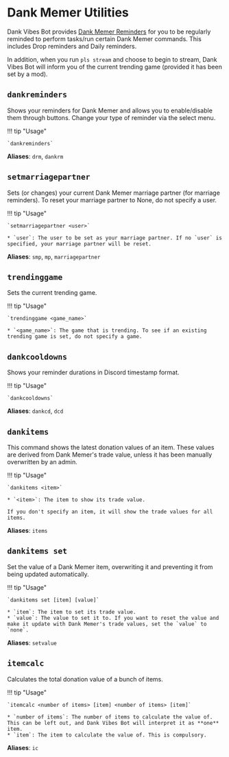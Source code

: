 # Dank Memer Utilities

Dank Vibes Bot provides [Dank Memer Reminders](#dankreminders) for you to be regularly reminded to perform tasks/run certain Dank Memer commands. This includes Drop reminders and Daily reminders.

In addition, when you run `pls stream` and choose to begin to stream, Dank Vibes Bot will inform you of the current trending game (provided it has been set by a mod).

## `dankreminders`

Shows your reminders for Dank Memer and allows you to enable/disable them through buttons.
Change your type of reminder via the select menu.

!!! tip "Usage"

    `dankreminders`

**Aliases**: `drm`, `dankrm`

## `setmarriagepartner`

Sets (or changes) your current Dank Memer marriage partner (for marriage reminders).
To reset your marriage partner to None, do not specify a user.

!!! tip "Usage"
    
    `setmarriagepartner <user>`

    * `user`: The user to be set as your marriage partner. If no `user` is specified, your marriage partner will be reset.

**Aliases**: `smp`, `mp`, `marriagepartner`

## `trendinggame`
Sets the current trending game.

!!! tip "Usage"
    
    `trendinggame <game_name>`

    * `<game_name>`: The game that is trending. To see if an existing trending game is set, do not specify a game.

## `dankcooldowns`
Shows your reminder durations in Discord timestamp format.

!!! tip "Usage"
    
    `dankcooldowns`

**Aliases**: `dankcd`, `dcd`

## `dankitems`

This command shows the latest donation values of an item. These values are derived from Dank Memer's trade value, unless it has been manually overwritten by an admin.

!!! tip "Usage"

    `dankitems <item>`

    * `<item>`: The item to show its trade value.

    If you don't specify an item, it will show the trade values for all items.

**Aliases**: `items`

## `dankitems set`

Set the value of a Dank Memer item, overwriting it and preventing it from being updated automatically.

!!! tip "Usage"

    `dankitems set [item] [value]`

    * `item`: The item to set its trade value.
    * `value`: The value to set it to. If you want to reset the value and make it update with Dank Memer's trade values, set the `value` to `none`.

**Aliases**: `setvalue`

## `itemcalc`

Calculates the total donation value of a bunch of items. 

!!! tip "Usage"

    `itemcalc <number of items> [item] <number of items> [item]`

    * `number of items`: The number of items to calculate the value of. This can be left out, and Dank Vibes Bot will interpret it as **one** item.
    * `item`: The item to calculate the value of. This is compulsory.

**Aliases**: `ic`